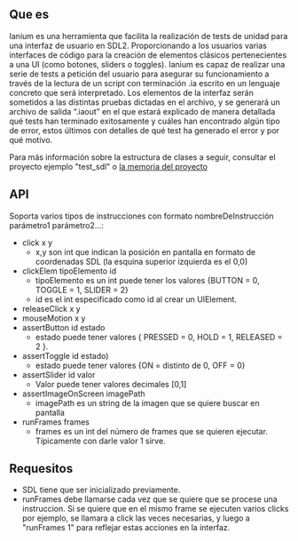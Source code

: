 ## Que es
Ianium es una herramienta que facilita la realización de tests de unidad para una interfaz de usuario en SDL2. Proporcionando a los usuarios varias interfaces de código para la creación de elementos clásicos pertenecientes a una UI (como botones, sliders o toggles). Ianium es capaz de realizar una serie de tests a petición del usuario para asegurar su funcionamiento a través de la lectura de un script con terminación .ia escrito en un lenguaje concreto que será interpretado. Los elementos de la interfaz serán sometidos a las distintas pruebas dictadas en el archivo, y se generará un archivo de salida “.iaout” en el que estará explicado de manera detallada qué tests han terminado exitosamente y cuáles han encontrado algún tipo de error, estos últimos con detalles de qué test ha generado el error y por qué motivo.

Para más información sobre la estructura de clases a seguir, consultar el proyecto ejemplo "test_sdl" o [la memoria del proyecto](https://docs.google.com/document/d/1fGLfiWiWpbZlCSRJFyDYRxK_tCla1uQhhHJsEO_23l0/edit?usp=sharing)

## API
Soporta varios tipos de instrucciones con formato nombreDeInstrucción parámetro1 parámetro2...:

 - click x y 
    - x,y son int que indican la posición en pantalla en formato de coordenadas SDL (la esquina superior izquierda es el 0,0)
 - clickElem tipoElemento id
    - tipoElemento es un int puede tener los valores {BUTTON = 0, TOGGLE = 1, SLIDER = 2}
    - id es el int especificado como id al crear un UIElement.
 - releaseClick x y
 - mouseMotion x y
 - assertButton id estado
    - estado puede tener valores { PRESSED = 0, HOLD = 1, RELEASED = 2 }.
 - assertToggle  id estado)
    - estado puede tener valores {ON = distinto de 0, OFF = 0}
 - assertSlider id valor
    - Valor puede tener valores decimales [0,1]
 - assertImageOnScreen imagePath
    - imagePath es un string de la imagen que se quiere buscar en pantalla
 - runFrames frames
    - frames es un int del número de frames que se quieren ejecutar. Típicamente con darle valor 1 sirve.
## Requesitos
- SDL tiene que ser inicializado previamente.
- runFrames debe llamarse cada vez que se quiere que se procese una instruccion. Si se quiere que en el mismo frame se ejecuten varios clicks por ejemplo, se llamara a click las veces necesarias, y luego a "runFrames 1" para reflejar estas acciones en la interfaz.
